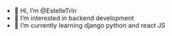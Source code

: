 - 👋 Hi, I’m @EstelleTrln
- 👀 I’m interested in backend development
- 🌱 I’m currently learning django python and react JS 

<!---
EstelleUbi/EstelleUbi is a ✨ special ✨ repository because its `README.md` (this file) appears on your GitHub profile.
You can click the Preview link to take a look at your changes.
--->
